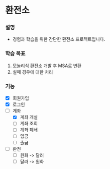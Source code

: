 # 환전소
### 설명
- 경험과 학습을 위한 간단한 환전소 프로젝트입니다.
### 학습 목표
1. 모놀리식 환전소 개발 후 MSA로 변환
2. 실패 경우에 대한 처리
### 기능
- [x] 회원가입
- [x] 로그인
- [ ] 계좌
  - [x] 계좌 개설
  - [ ] 계좌 조회
  - [ ] 계좌 폐쇄
  - [ ] 입금
  - [ ] 출금
- [ ] 환전
  - [ ] 원화 -> 달러
  - [ ] 달러 -> 원화